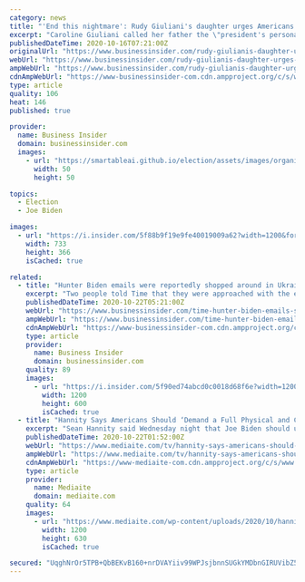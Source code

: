 ```yaml
---
category: news
title: "'End this nightmare': Rudy Giuliani's daughter urges Americans to vote for Joe Biden in Vanity Fair editorial"
excerpt: "Caroline Giuliani called her father the \"president's personal bulldog,\" and described Trump's time in the White House as a \"reign of terror.\""
publishedDateTime: 2020-10-16T07:21:00Z
originalUrl: "https://www.businessinsider.com/rudy-giulianis-daughter-urges-americans-to-vote-for-biden-2020-10"
webUrl: "https://www.businessinsider.com/rudy-giulianis-daughter-urges-americans-to-vote-for-biden-2020-10"
ampWebUrl: "https://www.businessinsider.com/rudy-giulianis-daughter-urges-americans-to-vote-for-biden-2020-10?amp"
cdnAmpWebUrl: "https://www-businessinsider-com.cdn.ampproject.org/c/s/www.businessinsider.com/rudy-giulianis-daughter-urges-americans-to-vote-for-biden-2020-10?amp"
type: article
quality: 106
heat: 146
published: true

provider:
  name: Business Insider
  domain: businessinsider.com
  images:
    - url: "https://smartableai.github.io/election/assets/images/organizations/businessinsider.com-50x50.jpg"
      width: 50
      height: 50

topics:
  - Election
  - Joe Biden

images:
  - url: "https://i.insider.com/5f88b9f19e9fe40019009a62?width=1200&format=jpeg"
    width: 733
    height: 366
    isCached: true

related:
  - title: "Hunter Biden emails were reportedly shopped around in Ukraine for $5 million, while Giuliani met with officials and businessmen there last year"
    excerpt: "Two people told Time that they were approached with the emails, and one said the person making the offer already had a buyer in mind, Trump's allies."
    publishedDateTime: 2020-10-22T05:21:00Z
    webUrl: "https://www.businessinsider.com/time-hunter-biden-emails-shopped-around-ukraine-last-year-5m-2020-10"
    ampWebUrl: "https://www.businessinsider.com/time-hunter-biden-emails-shopped-around-ukraine-last-year-5m-2020-10?amp"
    cdnAmpWebUrl: "https://www-businessinsider-com.cdn.ampproject.org/c/s/www.businessinsider.com/time-hunter-biden-emails-shopped-around-ukraine-last-year-5m-2020-10?amp"
    type: article
    provider:
      name: Business Insider
      domain: businessinsider.com
    quality: 89
    images:
      - url: "https://i.insider.com/5f90ed74abcd0c0018d68f6e?width=1200&format=jpeg"
        width: 1200
        height: 600
        isCached: true
  - title: "Hannity Says Americans Should ‘Demand a Full Physical and Cognitive Assessment’ of Joe Biden"
    excerpt: "Sean Hannity said Wednesday night that Joe Biden should undergo a \"full physical and cognitive assessment,\" raising questions about his cognitive abilities ahead of the final presidential de"
    publishedDateTime: 2020-10-22T01:52:00Z
    webUrl: "https://www.mediaite.com/tv/hannity-says-americans-should-demand-a-full-physical-and-cognitive-assessment-of-joe-biden/"
    ampWebUrl: "https://www.mediaite.com/tv/hannity-says-americans-should-demand-a-full-physical-and-cognitive-assessment-of-joe-biden/amp/"
    cdnAmpWebUrl: "https://www-mediaite-com.cdn.ampproject.org/c/s/www.mediaite.com/tv/hannity-says-americans-should-demand-a-full-physical-and-cognitive-assessment-of-joe-biden/amp/"
    type: article
    provider:
      name: Mediaite
      domain: mediaite.com
    quality: 64
    images:
      - url: "https://www.mediaite.com/wp-content/uploads/2020/10/hannity-1.jpg"
        width: 1200
        height: 630
        isCached: true

secured: "UqghNrOr5TPB+QbBEKvB160+nrDVAYiiv99WPJsjbnnSUGkYMDbnGIRUVibZ547Ib/MkwmwQ7Rm4vW0Cz7JK9i8B/It9QjAHWq5N2PJjHOH1AUVZHwLKs7BPZ7WkpAAhfxmUCnmmLafNxkYWB0wyIwQAhZeZlAKgqDANNpaxtdFSqrjEkLhs5utZsPDzA+YsuqnSxPIBcLQYWxQbUl3403RsBz5Eu8/RH07fcHOWkXiLNC0WcePx+VmEGIsCA/DTfh7b6RpNRh+xnZB5AdfUZwtuHFNmxYR7SvNNf3rzmUeAxiiehz6cuhQExJqa7Z0w4oGqvQpixtjx1lvUXuy4fMhxTXiw36+9u4CSQMFBcBc=;mVNHnjmIzPrVJSLVMOfqag=="
---
```


